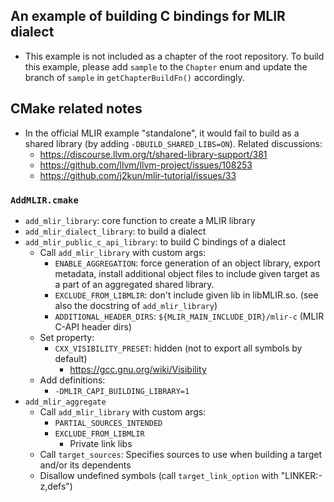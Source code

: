## An example of building C bindings for MLIR dialect
- This example is not included as a chapter of the root repository. To build
    this example, please add `sample` to the `Chapter` enum and
    update the branch of `sample` in `getChapterBuildFn()` accordingly.

## CMake related notes
- In the official MLIR example "standalone", it would fail to build as a shared
    library (by adding `-DBUILD_SHARED_LIBS=ON`). Related discussions:
    - https://discourse.llvm.org/t/shared-library-support/381
    - https://github.com/llvm/llvm-project/issues/108253
    - https://github.com/j2kun/mlir-tutorial/issues/33

### `AddMLIR.cmake`
- `add_mlir_library`: core function to create a MLIR library
- `add_mlir_dialect_library`: to build a dialect
- `add_mlir_public_c_api_library`: to build C bindings of a dialect
    - Call `add_mlir_library` with custom args:
        - `ENABLE_AGGREGATION`: force generation of an object library, export metadata, install additional object files to include given target as a part of an aggregated shared library.
        - `EXCLUDE_FROM_LIBMLIR`: don't include given lib in libMLIR.so. (see also the docstring of `add_mlir_library`)
        - `ADDITIONAL_HEADER_DIRS`: `${MLIR_MAIN_INCLUDE_DIR}/mlir-c` (MLIR C-API header dirs)
    - Set property:
        - `CXX_VISIBILITY_PRESET`: hidden (not to export all symbols by default)
            - https://gcc.gnu.org/wiki/Visibility
    - Add definitions:
        - `-DMLIR_CAPI_BUILDING_LIBRARY=1`
- `add_mlir_aggregate`
    - Call `add_mlir_library` with custom args:
        - `PARTIAL_SOURCES_INTENDED`
        - `EXCLUDE_FROM_LIBMLIR`
            - Private link libs
    - Call `target_sources`: Specifies sources to use when building a target and/or its dependents
    - Disallow undefined symbols (call `target_link_option` with "LINKER:-z,defs")

